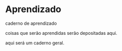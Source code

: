 # Aprendizado
caderno de aprendizado

coisas que serão aprendidas serão depositadas aqui.

aqui será um caderno geral. 
